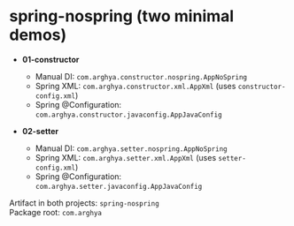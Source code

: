 # spring-nospring (two minimal demos)

- **01-constructor**  
  - Manual DI: `com.arghya.constructor.nospring.AppNoSpring`  
  - Spring XML: `com.arghya.constructor.xml.AppXml` (uses `constructor-config.xml`)  
  - Spring @Configuration: `com.arghya.constructor.javaconfig.AppJavaConfig`

- **02-setter**  
  - Manual DI: `com.arghya.setter.nospring.AppNoSpring`  
  - Spring XML: `com.arghya.setter.xml.AppXml` (uses `setter-config.xml`)  
  - Spring @Configuration: `com.arghya.setter.javaconfig.AppJavaConfig`

Artifact in both projects: `spring-nospring`  
Package root: `com.arghya`

